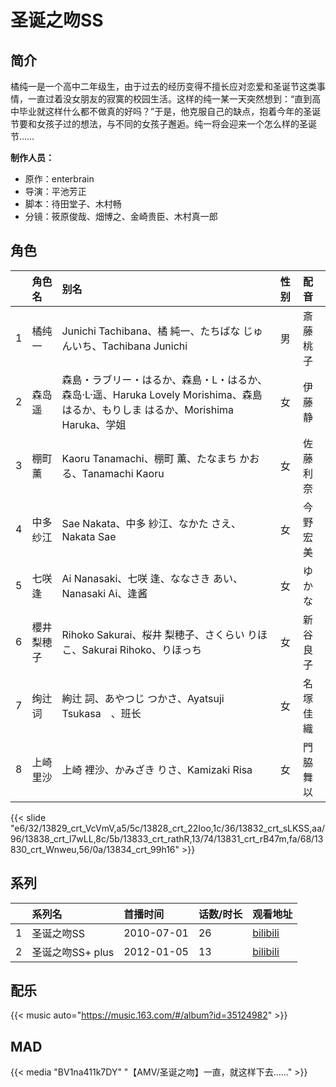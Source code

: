 # 圣诞之吻SS


## 简介

橘纯一是一个高中二年级生，由于过去的经历变得不擅长应对恋爱和圣诞节这类事情，一直过着没女朋友的寂寞的校园生活。这样的纯一某一天突然想到：“直到高中毕业就这样什么都不做真的好吗？”于是，他克服自己的缺点，抱着今年的圣诞节要和女孩子过的想法，与不同的女孩子邂逅。纯一将会迎来一个怎么样的圣诞节……

**制作人员：**
- 原作：enterbrain
- 导演：平池芳正
- 脚本：待田堂子、木村畅
- 分镜：筱原俊哉、畑博之、金崎贵臣、木村真一郎

## 角色

|     |   角色名   |   别名  | 性别 |  配音  |
|:--- |:------  |:----      |:---  |:--   |
| 1 | 橘纯一 | Junichi Tachibana、橘 純一、たちばな じゅんいち、Tachibana Junichi | 男 | 斎藤桃子 |
| 2 | 森岛遥 | 森島・ラブリー・はるか、森島・L・はるか、森岛·L·遥、Haruka Lovely Morishima、森島 はるか、もりしま はるか、Morishima Haruka、学姐 | 女 | 伊藤静 |
| 3 | 棚町薰 | Kaoru Tanamachi、棚町 薫、たなまち かおる、Tanamachi Kaoru | 女 | 佐藤利奈 |
| 4 | 中多纱江 | Sae Nakata、中多 紗江、なかた さえ、Nakata Sae | 女 | 今野宏美 |
| 5 | 七咲逢 | Ai Nanasaki、七咲 逢、ななさき あい、Nanasaki Ai、逢酱 | 女 | ゆかな |
| 6 | 櫻井梨穂子 | Rihoko Sakurai、桜井 梨穂子、さくらい りほこ、Sakurai Rihoko、りほっち | 女 | 新谷良子 |
| 7 | 绚辻词 | 絢辻 詞、あやつじ つかさ、Ayatsuji Tsukasa　、班长 | 女 | 名塚佳織 |
| 8 | 上崎里沙 | 上崎 裡沙、かみざき りさ、Kamizaki Risa | 女 | 門脇舞以 |

{{< slide "e6/32/13829_crt_VcVmV,a5/5c/13828_crt_22Ioo,1c/36/13832_crt_sLKSS,aa/96/13838_crt_l7wLL,8c/5b/13833_crt_rathR,13/74/13831_crt_rB47m,fa/68/13830_crt_Wnweu,56/0a/13834_crt_99h16" >}}

## 系列

|     | 系列名          | 首播时间       | 话数/时长 | 观看地址                                                      |
| :-- | :----------- | :--------- | :---- | :-------------------------------------------------------- |
| 1   | 圣诞之吻SS       | 2010-07-01 | 26    | [bilibili](https://www.bilibili.com/bangumi/play/ep14688) |
| 2   | 圣诞之吻SS+ plus | 2012-01-05 | 13    | [bilibili](https://www.bilibili.com/bangumi/play/ss816)   |

## 配乐

{{< music  auto="https://music.163.com/#/album?id=35124982" >}}

## MAD

{{< media "BV1na411k7DY" "【AMV/圣诞之吻】一直，就这样下去……" >}}
